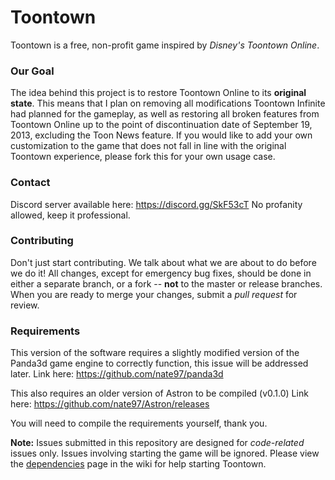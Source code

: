 Toontown
=================
Toontown is a free, non-profit game inspired by _Disney's Toontown Online_.


### Our Goal ###
The idea behind this project is to restore Toontown Online to its **original state**. This means that I plan on removing all modifications Toontown Infinite had planned for the gameplay, as well as restoring all broken features from Toontown Online up to the point of discontinuation date of September 19, 2013, excluding the Toon News feature. If you would like to add your own customization to the game that does not fall in line with the original Toontown experience, please fork this for your own usage case.

### Contact ###
Discord server available here: https://discord.gg/SkF53cT
No profanity allowed, keep it professional.

### Contributing ###
Don't just start contributing. We talk about what we are about to do before we do it! All changes, except for emergency bug fixes, should be done in either a separate branch, or a fork -- **not** to the master or release branches. When you are ready to merge your changes, submit a _pull request_ for review.

### Requirements ###
This version of the software requires a slightly modified version of the Panda3d game engine to correctly function, this issue will be addressed later.
Link here: https://github.com/nate97/panda3d

This also requires an older version of Astron to be compiled (v0.1.0)
Link here: https://github.com/nate97/Astron/releases 

You will need to compile the requirements yourself, thank you.


**Note:** Issues submitted in this repository are designed for *code-related* issues only. Issues involving starting the game will be ignored. Please view the [dependencies](https://github.com/ToontownInfinite/src/wiki/Dependencies) page in the wiki for help starting Toontown.
